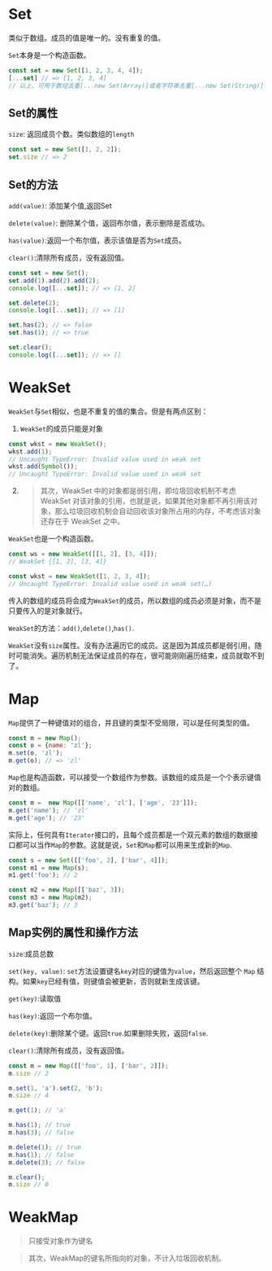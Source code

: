 # Set

类似于数组。成员的值是唯一的。没有重复的值。

`Set`本身是一个构造函数。

```js
const set = new Set([1, 2, 3, 4, 4]);
[...set] // => [1, 2, 3, 4]
// 以上，可用于数组去重[...new Set(Array)]或者字符串去重[...new Set(String)].join('')
```

## Set的属性

`size`: 返回成员个数。类似数组的`length`

```js
const set = new Set([1, 2, 2]);
set.size // => 2
```

## Set的方法

`add(value)`: 添加某个值,返回Set

`delete(value)`: 删除某个值，返回布尔值，表示删除是否成功。

`has(value)`:返回一个布尔值，表示该值是否为`Set`成员。

`clear()`:清除所有成员，没有返回值。

```js
const set = new Set();
set.add(1).add(2).add(2);
console.log([...set]); // => [1, 2]

set.delete(2);
console.log([...set]); // => [1]

set.has(2); // => false
set.has(1); // => true

set.clear();
console.log([...set]); // => []
```

# WeakSet

`WeakSet`与`Set`相似，也是不重复的值的集合。但是有两点区别：

1. `WeakSet`的成员只能是对象

```js
const wkst = new WeakSet();
wkst.add(1);
// Uncaught TypeError: Invalid value used in weak set
wkst.add(Symbol());
// Uncaught TypeError: Invalid value used in weak set
```

2. > 其次，WeakSet 中的对象都是弱引用，即垃圾回收机制不考虑 WeakSet 对该对象的引用，也就是说，如果其他对象都不再引用该对象，那么垃圾回收机制会自动回收该对象所占用的内存，不考虑该对象还存在于 WeakSet 之中。

`WeakSet`也是一个构造函数。

```js
const ws = new WeakSet([[1, 2], [3, 4]]);
// WeakSet {[1, 2], [3, 4]}

const wkst = new WeakSet([1, 2, 3, 4]);
// Uncaught TypeError: Invalid value used in weak set(…)
```

传入的数组的成员将会成为`WeakSet`的成员，所以数组的成员必须是对象，而不是只要传入的是对象就行。

`WeakSet`的方法：`add()`,`delete()`,`has()`.

`WeakSet`没有`size`属性。没有办法遍历它的成员。这是因为其成员都是弱引用，随时可能消失。遍历机制无法保证成员的存在，很可能刚刚遍历结束，成员就取不到了。

# Map

`Map`提供了一种键值对的组合，并且键的类型不受局限，可以是任何类型的值。

```js
const m = new Map();
const o = {name: 'zl'};
m.set(o, 'zl');
m.get(o); // => 'zl'
```

`Map`也是构造函数，可以接受一个数组作为参数。该数组的成员是一个个表示键值对的数组。

```js
const m =  new Map([['name', 'zl'], ['age', '23']]);
m.get('name'); // 'zl'
m.get('age'); // '23'
```

实际上，任何具有`Iterator`接口的，且每个成员都是一个双元素的数组的数据接口都可以当作`Map`的参数。这就是说，`Set`和`Map`都可以用来生成新的`Map`.

```js
const s = new Set([['foo', 2], ['bar', 4]]);
const m1 = new Map(s);
m1.get('foo'); // 2

const m2 = new Map([['baz', 3]);
const m3 = new Map(m2);
m3.get('baz'); // 3
```

## Map实例的属性和操作方法

`size`:成员总数

`set(key, value)`: `set`方法设置键名`key`对应的键值为`value`，然后返回整个 `Map` 结构。如果`key`已经有值，则键值会被更新，否则就新生成该键。

`get(key)`:读取值

`has(key)`:返回一个布尔值。

`delete(key)`:删除某个键。返回`true`.如果删除失败，返回`false`.

`clear()`:清除所有成员，没有返回值。

```js
const m = new Map([['foo', 1], ['bar', 2]]);
m.size // 2

m.set(1, 'a').set(2, 'b');
m.size // 4

m.get(1); // 'a'

m.has(1); // true
m.has(3); // false

m.delete(1); // true
m.has(1); // false
m.delete(3); // false

m.clear();
m.size // 0
```

# WeakMap

> 只接受对象作为键名

> 其次，WeakMap的键名所指向的对象，不计入垃圾回收机制。